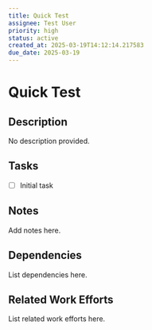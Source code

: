 ```yaml
---
title: Quick Test
assignee: Test User
priority: high
status: active
created_at: 2025-03-19T14:12:14.217583
due_date: 2025-03-19
---
```


# Quick Test

## Description
No description provided.

## Tasks
- [ ] Initial task

## Notes
Add notes here.

## Dependencies
List dependencies here.

## Related Work Efforts
List related work efforts here.